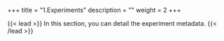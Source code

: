 +++
title = "1.Experiments"
description = ""
weight = 2
+++

{{< lead >}}
In this section, you can detail the experiment metadata. 
{{< /lead >}}
	